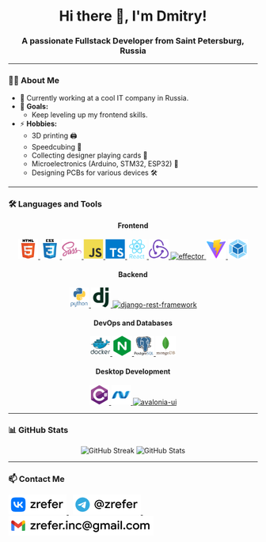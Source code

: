 <h1 align="center">Hi there 👋, I'm Dmitry!</h1>
<h3 align="center">A passionate Fullstack Developer from Saint Petersburg, Russia</h3>

---

### 👨‍💻 About Me

- 🔭 Currently working at a cool IT company in Russia.
- 🎯 **Goals:**
  - Keep leveling up my frontend skills.
- ⚡ **Hobbies:**
  - 3D printing 🖨️
  - Speedcubing 🧩
  - Collecting designer playing cards 🎴
  - Microelectronics (Arduino, STM32, ESP32) 🔌
  - Designing PCBs for various devices 🛠️

---

### 🛠️ Languages and Tools

<h4 align="center">Frontend</h4>
<p align="center">
  <a href="https://www.w3.org/html/" target="_blank" rel="noreferrer">
    <img
      src="https://raw.githubusercontent.com/devicons/devicon/master/icons/html5/html5-original-wordmark.svg"
      alt="html5"
      height="40"
    />
  </a>
  <a href="https://www.w3schools.com/css/" target="_blank" rel="noreferrer">
    <img
      src="https://raw.githubusercontent.com/devicons/devicon/master/icons/css3/css3-original-wordmark.svg"
      alt="css3"
      height="40"
    />
  </a>
  <a href="https://sass-lang.com/" target="_blank" rel="noreferrer">
    <img
      src="https://raw.githubusercontent.com/devicons/devicon/master/icons/sass/sass-original.svg"
      alt="sass"
      height="40"
    />
  </a>
  <a
    href="https://developer.mozilla.org/en-US/docs/Web/JavaScript"
    target="_blank" rel="noreferrer"
  >
    <img
      src="https://raw.githubusercontent.com/devicons/devicon/master/icons/javascript/javascript-original.svg"
      alt="javascript"
      height="40"
    />
  </a>
  <a
    href="https://www.typescriptlang.org/"
    target="_blank" rel="noreferrer"
  >
    <img
      src="https://raw.githubusercontent.com/devicons/devicon/master/icons/typescript/typescript-original.svg"
      alt="typescript"
      height="40"
    />
  </a>
  <a href="https://reactjs.org/" target="_blank" rel="noreferrer">
    <img
      src="https://raw.githubusercontent.com/devicons/devicon/master/icons/react/react-original-wordmark.svg"
      alt="react"
      height="40"
    />
  </a>
  <a href="https://redux.js.org/" target="_blank" rel="noreferrer">
    <img
      src="https://raw.githubusercontent.com/devicons/devicon/master/icons/redux/redux-original.svg"
      alt="redux"
      height="40"
    />
  </a>
  <a href="https://effector.dev/" target="_blank" rel="noreferrer">
    <img
      src="https://effector.dev/favicon.svg"
      alt="effector"
      height="40"
    />
  </a>
  <a href="https://vitejs.dev/" target="_blank" rel="noreferrer">
    <img
      src="https://raw.githubusercontent.com/devicons/devicon/master/icons/vitejs/vitejs-original.svg"
      alt="vite"
      height="40"
    />
  </a>
  <a href="https://webpack.js.org/" target="_blank" rel="noreferrer">
    <img
      src="https://raw.githubusercontent.com/devicons/devicon/master/icons/webpack/webpack-original.svg"
      alt="webpack"
      height="40"
    />
  </a>
</p>

<h4 align="center">Backend</h4>
<p align="center">
  <a href="https://www.python.org/" target="_blank" rel="noreferrer">
    <img
      src="https://raw.githubusercontent.com/devicons/devicon/master/icons/python/python-original-wordmark.svg"
      alt="python"
      height="40"
    />
  </a>
  <a href="https://www.djangoproject.com/" target="_blank" rel="noreferrer">
    <img
      src="https://raw.githubusercontent.com/devicons/devicon/master/icons/django/django-plain.svg"
      alt="django"
      height="40"
    />
  </a>
  <a href="https://www.django-rest-framework.org/" target="_blank" rel="noreferrer">
    <img
      src="https://www.django-rest-framework.org/img/logo.png"
      alt="django-rest-framework"
      height="40"
    />
  </a>
</p>

<h4 align="center">DevOps and Databases</h4>
<p align="center">
  <a href="https://www.docker.com/" target="_blank" rel="noreferrer">
    <img
      src="https://raw.githubusercontent.com/devicons/devicon/master/icons/docker/docker-original-wordmark.svg"
      alt="docker"
      height="40"
    />
  </a>
  <a href="https://www.nginx.com" target="_blank" rel="noreferrer">
    <img
      src="https://raw.githubusercontent.com/devicons/devicon/master/icons/nginx/nginx-original.svg"
      alt="nginx"
      height="40"
    />
  </a>
  <a href="https://www.postgresql.org/" target="_blank" rel="noreferrer">
    <img
      src="https://raw.githubusercontent.com/devicons/devicon/master/icons/postgresql/postgresql-original-wordmark.svg"
      alt="postgresql"
      height="40"
    />
  </a>
  <a href="https://www.mongodb.com/" target="_blank" rel="noreferrer">
    <img
      src="https://raw.githubusercontent.com/devicons/devicon/master/icons/mongodb/mongodb-original-wordmark.svg"
      alt="mongodb"
      height="40"
    />
  </a>
</p>

<h4 align="center">Desktop Development</h4>
<p align="center">
  <a href="https://docs.microsoft.com/en-us/dotnet/csharp/" target="_blank" rel="noreferrer">
    <img
      src="https://raw.githubusercontent.com/devicons/devicon/master/icons/csharp/csharp-original.svg"
      alt="csharp"
      height="40"
    />
  </a>
  <a href="https://www.microsoft.com/net" target="_blank" rel="noreferrer">
    <img
      src="https://raw.githubusercontent.com/devicons/devicon/master/icons/dot-net/dot-net-original.svg"
      alt="dotnet"
      height="40"
    />
  </a>
  <a href="https://avaloniaui.net/" target="_blank" rel="noreferrer">
    <img
      src="https://avatars2.githubusercontent.com/u/14075148"
      alt="avalonia-ui"
      height="40"
    />
  </a>
</p>

---

### 📊 GitHub Stats

<p align="center">
  <span>
    <img src="https://github-readme-streak-stats.herokuapp.com/?user=Zrefer&theme=dark" alt="GitHub Streak" height="160" />
  </span>
  <span>
    <img src="https://github-readme-stats.vercel.app/api?username=Zrefer&show_icons=true&theme=dark" alt="GitHub Stats" height="160" />
  </span>
</p>

---

### 📫 Contact Me

<p>
  <a href="https://vk.com/zrefer">
    <img src="vk-logo.png" alt="VK" height="40"/>
  </a>
  &nbsp;
  <a href="https://t.me/zrefer">
    <img src="tg-logo.png" alt="Telegram" height="40"/>
  </a>
  &nbsp;
  <a href="mailto:zrefer.inc@gmail.com">
    <img src="gmail-logo.png" alt="Email" height="40"/>
  </a>
</p>
